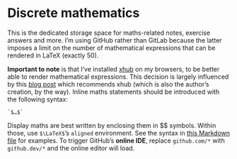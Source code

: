 # Discrete mathematics

This is the dedicated storage space for maths-related notes, exercise answers and more. I’m using GitHub rather than GitLab because the latter imposes a limit on the number of mathematical expressions that can be rendered in LaTeX (exactly 50).

**Important to note** is that I’ve installed [xhub](https://github.com/nschloe/xhub#latex) on my browsers, to be better able to render mathematical expressions. This decision is largely influenced by this [blog post](https://nschloe.github.io/2022/05/20/math-on-github.html) which recommends xhub (which is also the author’s creation, by the way). Inline maths statements should be introduced with the following syntax:

```
`$…$`
```

Display maths are best written by enclosing them in $$ symbols. Within those, use `$\LaTeX$`’s `aligned` environment. See the syntax in [this Markdown file](https://github.com/i-koh/discrete-maths/blob/main/proofs-and-problem-solving/mathematical-proofs-chartrand/01_sets.md) for examples. To trigger GitHub’s **online IDE**, replace `github.com/*` with `github.dev/*` and the online editor will load.
